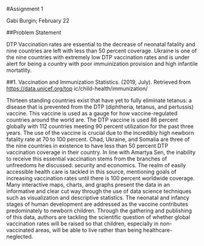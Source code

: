 #Assignment 1

Gabi Burgin; February 22

##Problem Statement

DTP Vaccination rates are essential to the decrease of neonatal fatality and nine countries are left with less than 50 percent coverage. Ukraine is one of the nine countries with extremely low DTP vaccination rates and is under alert for being a country with poor immuinization provision and high infantile mortatlity.

##1. Vaccination and Immunization Statistics. (2019, July). Retrieved from https://data.unicef.org/top ic/child-health/immunization/

Thirteen standing countries exist that have yet to fully eliminate tetanus: a disease that is prevented from the DTP (diphtheria, tetanus, and pertussis) vaccine. This vaccine is used as a gauge for how vaccine-regulated countries around the world are. The DTP vaccine is used 86 percent globally with 112 countries meeting 90 percent utilization for the past three years. The use of the vaccine is crucial due to the incredibly high newborn fatality rate at 70 to 100 percent. Chad, Ukraine, and Somalia are three of the nine countries in existence to have less than 50 percent DTP vaccination coverage in their country. In line with Amartya Sen, the inability to receive this essential vaccination stems from the branches of unfreedoms he discussed: security and economics. The realm of easily accessible health care is tackled in this source, mentioning goals of increasing vaccination rates until there is 100 percent worldwide coverage. Many interactive maps, charts, and graphs present the data in an informative and clear cut way through the use of data science techniques such as visualization and descriptive statistics. The neonatal and infancy stages of human development are addressed as the vaccine contributes predominately to newborn children. Through the gathering and publishing of this data, authors are tackling the scientific question of whether global vaccination rates will be raised so that children, especially in non-vaccinated areas, will be able to live rather than being healthcare-neglected.
